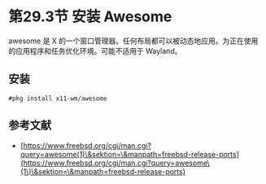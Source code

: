 # 第29.3节 安装 Awesome

awesome 是 X 的一个窗口管理器。任何布局都可以被动态地应用。为正在使用的应用程序和任务优化环境。可能不适用于 Wayland。

## 安装

```
#pkg install x11-wm/awesome
```

## 参考文献

* [https://www.freebsd.org/cgi/man.cgi?query=awesome(1)\&sektion=\&manpath=freebsd-release-ports](https://www.freebsd.org/cgi/man.cgi?query=awesome\(1\)\&sektion=\&manpath=freebsd-release-ports)

